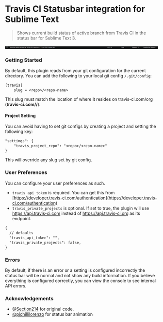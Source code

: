 # Travis CI Statusbar integration for Sublime Text

> Shows current build status of active branch from Travis CI in the status bar for Sublime Text 3.

![preview](./screenshot.gif)

### Getting Started

By default, this plugin reads from your git configuration for the current directory. You can  add the following to your local git config `/.git/config`:

```
[travis]
    slug = <repo>/<repo-name>
```

This slug must match the location of where it resides on travis-ci.com/org (**travis-ci.com/<repo>/<repo-name>**).

#### Project Setting

You can avoid having to set git configs by creating a project and setting the following key:

```
"settings": {
    "travis_project_repo": "<repo>/<repo-name>"
}
```

This will override any slug set by git config.

### User Preferences

You can configure your user preferences as such. 

- `travis_api_token` is required. You can get this from [https://developer.travis-ci.com/authentication](https://developer.travis-ci.com/authentication)
- `travis_private_projects` is optional. If set to true, the plugin will use https://api.travis-ci.com instead of https://api.travis-ci.org as its endpoint.

```
{
  // defaults
  "travis_api_token": "",
  "travis_private_projects": false,
}
```

### Errors

By default, if there is an error or a setting is configured incorrectly the status bar will be normal and not show any build information. If you believe everything is configured correctly, you can view the console to see internal API errors.

### Acknowledgements

- [@Section214](https://github.com/Section214/ST3-Travis-CI) for original code.
- [@pichillilorenzo](https://github.com/pichillilorenzo/JavaScript-Completions) for status bar animation
